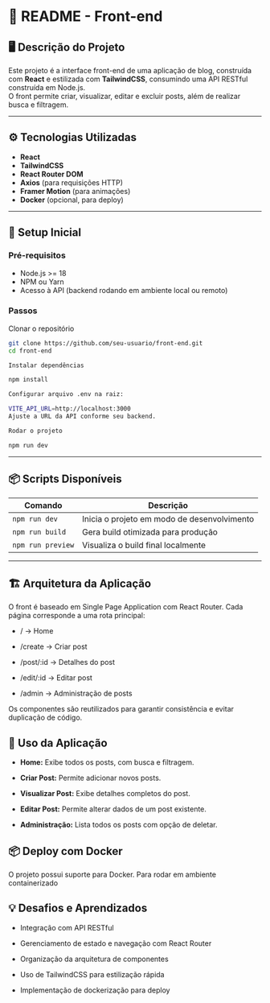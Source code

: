 # 📄 README - Front-end

## 🖥️ Descrição do Projeto
Este projeto é a interface front-end de uma aplicação de blog, construída com **React** e estilizada com **TailwindCSS**, consumindo uma API RESTful construída em Node.js.  
O front permite criar, visualizar, editar e excluir posts, além de realizar busca e filtragem.  

---

## ⚙️ Tecnologias Utilizadas
- **React**  
- **TailwindCSS**  
- **React Router DOM**  
- **Axios** (para requisições HTTP)  
- **Framer Motion** (para animações)  
- **Docker** (opcional, para deploy)  

---

## 🚀 Setup Inicial

### Pré-requisitos
- Node.js >= 18  
- NPM ou Yarn  
- Acesso à API (backend rodando em ambiente local ou remoto)  

### Passos
Clonar o repositório  
```bash
git clone https://github.com/seu-usuario/front-end.git
cd front-end

Instalar dependências

npm install

Configurar arquivo .env na raiz:

VITE_API_URL=http://localhost:3000
Ajuste a URL da API conforme seu backend.

Rodar o projeto

npm run dev

```
---

## 📦 Scripts Disponíveis

| Comando           | Descrição                                   |
| ----------------- | ------------------------------------------- |
| `npm run dev`     | Inicia o projeto em modo de desenvolvimento |
| `npm run build`   | Gera build otimizada para produção          |
| `npm run preview` | Visualiza o build final localmente          |

---

## 🏗 Arquitetura da Aplicação

O front é baseado em Single Page Application com React Router.
Cada página corresponde a uma rota principal:

- / → Home

- /create → Criar post

- /post/:id → Detalhes do post

- /edit/:id → Editar post

- /admin → Administração de posts

Os componentes são reutilizados para garantir consistência e evitar duplicação de código.

## 🎯 Uso da Aplicação

- **Home:** Exibe todos os posts, com busca e filtragem.

- **Criar Post:** Permite adicionar novos posts.

- **Visualizar Post:** Exibe detalhes completos do post.

- **Editar Post:** Permite alterar dados de um post existente.

- **Administração:** Lista todos os posts com opção de deletar.

## 📦 Deploy com Docker

O projeto possui suporte para Docker.
Para rodar em ambiente containerizado


## 💡 Desafios e Aprendizados

- Integração com API RESTful

- Gerenciamento de estado e navegação com React Router

- Organização da arquitetura de componentes

- Uso de TailwindCSS para estilização rápida

- Implementação de dockerização para deploy